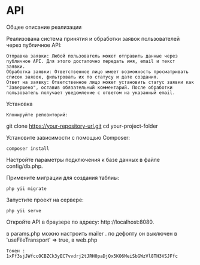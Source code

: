 # API

Общее описание реализации

Реализована система принятия и обработки заявок пользователей через публичное API:

    Отправка заявки: Любой пользователь может отправить данные через публичное API. Для этого достаточно передать имя, email и текст заявки.
    Обработка заявки: Ответственное лицо имеет возможность просматривать список заявок, фильтровать их по статусу и дате создания.
    Ответ на заявку: Ответственное лицо может установить статус заявки как "Завершено", оставив обязательный комментарий. После обработки пользователь получает уведомление с ответом на указанный email.


Установка

    Клонируйте репозиторий:

git clone https://your-repository-url.git
cd your-project-folder

Установите зависимости с помощью Composer:

    composer install

Настройте параметры подключения к базе данных в файле config/db.php.

Примените миграции для создания таблиы:

    php yii migrate

Запустите проект на сервере:

    php yii serve

Откройте API в браузере по адресу: http://localhost:8080.

в params.php можно настроить mailer . по дефолту он выключен в         'useFileTransport' => true,  в  web.php

    Токен : 1xFf3sjJWfccOCBZCk3yEC7vvdrj2tJRH0paDjQx5KO6MeiSbGWzVl8TH3VSJFfc

